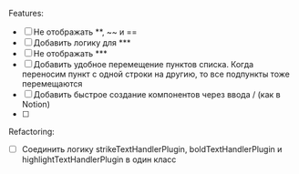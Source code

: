 Features:
- [ ] Не отображать **, ~~ и ==
- [ ] Добавить логику для ***
- [ ] Не отображать ***
- [ ] Добавить удобное перемещение пунктов списка. Когда переносим пункт с одной строки на другию, то все подпункты тоже перемещаются
- [ ] Добавить быстрое создание компонентов через ввода / (как в Notion)
- [ ] 

Refactoring:
- [ ] Соединить логику  strikeTextHandlerPlugin, boldTextHandlerPlugin и highlightTextHandlerPlugin в один класс